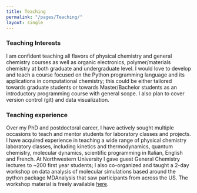 ```yaml
---
title: Teaching
permalink: "/pages/Teaching/"
layout: single
---
```


### Teaching Interests
 

I am confident teaching all flavors of physical chemistry and general chemistry courses as well as organic electronics, polymer/materials chemistry at both graduate and undergraduate level. I would love to develop and teach a course focused on the Python programming language and its applications in computational chemistry; this could be either tailored towards graduate students or towards Master/Bachelor students as an introductory programming course with general scope. I also plan to cover version control (git) and data visualization. 


### Teaching experience

Over my PhD and postdoctoral career, I have actively sought multiple occasions to teach and mentor students for laboratory classes and projects. I have acquired experience in teaching a wide range of physical chemistry laboratory classes, including kinetics and thermodynamics, quantum chemistry, molecular dynamics, scientific programming in Italian, English and French. At Northwestern University I gave guest General Chemistry lectures to ~200 first year students; I also co-organized and taught a 2-day workshop on data analysis of molecular simulations based around the python package MDAnalysis that saw participants from across the US. The workshop material is freely available [here](https://www.mdanalysis.org/WorkshopHackathon2018/). 
